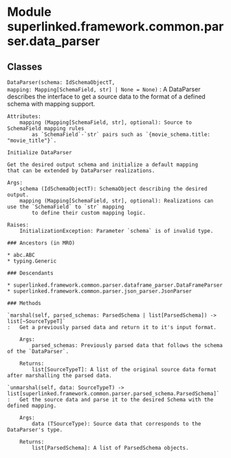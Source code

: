 Module superlinked.framework.common.parser.data_parser
======================================================

Classes
-------

`DataParser(schema: IdSchemaObjectT, mapping: Mapping[SchemaField, str] | None = None)`
:   A DataParser describes the interface to get a source data to the format of a defined schema with mapping support.
    
    Attributes:
        mapping (Mapping[SchemaField, str], optional): Source to SchemaField mapping rules
            as `SchemaField`-`str` pairs such as `{movie_schema.title: "movie_title"}`.
    
    Initialize DataParser
    
    Get the desired output schema and initialize a default mapping
    that can be extended by DataParser realizations.
    
    Args:
        schema (IdSchemaObjectT): SchemaObject describing the desired output.
        mapping (Mapping[SchemaField, str], optional): Realizations can use the `SchemaField` to `str` mapping
            to define their custom mapping logic.
    
    Raises:
        InitializationException: Parameter `schema` is of invalid type.

    ### Ancestors (in MRO)

    * abc.ABC
    * typing.Generic

    ### Descendants

    * superlinked.framework.common.parser.dataframe_parser.DataFrameParser
    * superlinked.framework.common.parser.json_parser.JsonParser

    ### Methods

    `marshal(self, parsed_schemas: ParsedSchema | list[ParsedSchema]) ‑> list[~SourceTypeT]`
    :   Get a previously parsed data and return it to it's input format.
        
        Args:
            parsed_schemas: Previously parsed data that follows the schema of the `DataParser`.
        
        Returns:
            list[SourceTypeT]: A list of the original source data format after marshalling the parsed data.

    `unmarshal(self, data: SourceTypeT) ‑> list[superlinked.framework.common.parser.parsed_schema.ParsedSchema]`
    :   Get the source data and parse it to the desired Schema with the defined mapping.
        
        Args:
            data (TSourceType): Source data that corresponds to the DataParser's type.
        
        Returns:
            list[ParsedSchema]: A list of ParsedSchema objects.
            